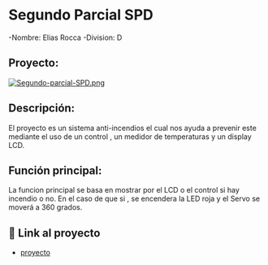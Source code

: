 # Segundo Parcial SPD
-Nombre: Elias Rocca
-Division: D

## Proyecto:
[![Segundo-parcial-SPD.png](https://i.postimg.cc/qvpG9pmR/Segundo-parcial-SPD.png)](https://postimg.cc/fJgXdQQn)

## Descripción:
El proyecto es un sistema anti-incendios el cual nos ayuda a prevenir este mediante el uso de un control , un medidor de temperaturas y un display LCD.

## Función principal:
La funcion principal se basa en mostrar por el LCD o el control si hay incendio o no. En el caso de que si , se encendera la LED roja y el Servo se moverá a 360 grados.

## :robot: Link al proyecto
- [proyecto](https://www.tinkercad.com/things/0segKV3IGgD-segundo-parcial-spd/editel?sharecode=Yt2Tb02LCUa4aJfZR-l4QXPR-vX9eKd-qeXhLjD1bQ8)
